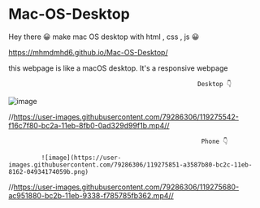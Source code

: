 # Mac-OS-Desktop
Hey there 😀
make mac OS desktop with html , css , js 😀



  https://mhmdmhd6.github.io/Mac-OS-Desktop/
  
  this webpage is like a macOS desktop.
  It's a responsive webpage
  
  
                                                        Desktop 👇
  
  ![image](https://user-images.githubusercontent.com/79286306/119275769-288f6080-bc2c-11eb-9576-105ad5d5efce.png)
  
  //https://user-images.githubusercontent.com/79286306/119275542-f16c7f80-bc2a-11eb-8fb0-0ad329d99f1b.mp4//


                                                         Phone 👇
  
             ![image](https://user-images.githubusercontent.com/79286306/119275851-a3587b80-bc2c-11eb-8162-04934174059b.png)

   //https://user-images.githubusercontent.com/79286306/119275680-ac951880-bc2b-11eb-9338-f785785fb362.mp4//






